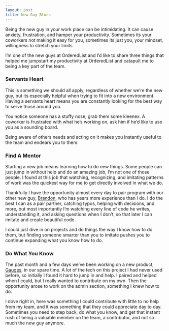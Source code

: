 ```yaml
---
layout: post
title: New Guy Blues
---
```


Being the new guy in your work place can be intimidating. It can cause
anxiety, frustration, and hamper your productivity. Sometimes its your
coworkers not making it easy for you, sometimes its just you, your
mindset, willingness to stretch your limits.

I’m one of the new guys at OrderedList and I’d like to share three
things that helped me jumpstart my productivity at OrderedList and
catapult me to being a key part of the team.

### Servants Heart

This is something we should all apply, regardless of whether we’re the
new guy, but its especially helpful when trying to fit into a new
environment. Having a servants heart means you are constantly looking
for the best way to serve those around you.

You notice someone has a stuffy nose, grab them some kleenex. A coworker
is frustrated with what he’s working on, ask him if he’d like to use you
as a sounding board.

Being aware of others needs and acting on it makes you instantly useful
to the team and endears you to them.

### Find A Mentor

Starting a new job means learning how to do new things. Some people can
just jump in without help and do an amazing job, I’m not one of those
people. I found at this job that watching, recognizing, and imitating
patterns of work was the quickest way for me to get directly involved in
what we do.

Thankfully I have the opportunity almost every day to pair program with
our other new guy,
[Brandon](http://orderedlist.com/the-team/#brandon-keepers), who has
years more experience than I do. I do the best I can as a pair partner,
catching typos, helping with decisions, and more, but most importantly
I’m watching every line of code he writes, understanding it, and asking
questions when I don’t, so that later I can imitate and create beautiful
code.

I could just dive in on projects and do things the way I know how to do
them, but finding someone smarter than you to imitate pushes you to
continue expanding what you know how to do.

### Do What You Know

The past month and a few days we’ve been working on a new product,
[Gauges](http://gaug.es), in our spare time. A lot of the tech on this
project I had never used before, so initially I found it hard to jump in
and help. I paired and helped when I could, but I really wanted to
contribute on my own. Then the opportunity arose to work on the admin
section, something I knew how to do.

I dove right in, here was something I could contribute with little to no
help from my team, and it was something that they could appreciate day
to day. Sometimes you need to step back, do what you know, and get that
instant rush of being a valuable member on the team, a contributor, and
not so much the new guy anymore.
